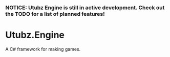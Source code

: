 ### NOTICE: Utubz Engine is still in active development. Check out the TODO for a list of planned features!

# Utubz.Engine
 A C# framework for making games.
